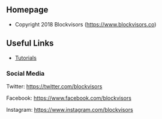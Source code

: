 

## Homepage

- Copyright 2018 Blockvisors (https://www.blockvisors.co)


## Useful Links

- [Tutorials](https://www/blockvisors.co/education)


### Social Media

Twitter: <https://twitter.com/blockvisors>

Facebook: <https://www.facebook.com/blockvisors>


Instagram: <https://www.instagram.com/blockvisors>
